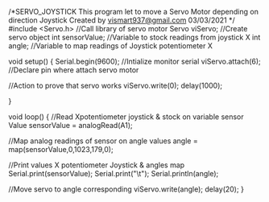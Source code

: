 /*SERVO_JOYSTICK
This program let to move a Servo Motor depending on direction Joystick
Created by vismart937@gmail.com
03/03/2021
*/
#include <Servo.h> //Call library of servo motor
Servo viServo; //Create servo object
int sensorValue; //Variable to stock readings from joystick X
int angle; //Variable to map readings of Joystick potentiometer X
 
void setup() {
  Serial.begin(9600); //Intialize monitor serial
  viServo.attach(6); //Declare pin where attach servo motor
  
  //Action to prove that servo works
  viServo.write(0); 
  delay(1000);
   
}

void loop() {
  //Read Xpotentiometer joystick & stock on variable sensor Value
  sensorValue = analogRead(A1);
  
  //Map analog readings of sensor on angle values
  angle = map(sensorValue,0,1023,179,0);
  
  //Print values X potentiometer Joystick & angles map
  Serial.print(sensorValue);
  Serial.print("\t");
  Serial.println(angle);
  
  //Move servo to angle corresponding
  viServo.write(angle);
  delay(20);
}